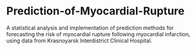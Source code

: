 # Prediction-of-Myocardial-Rupture
A statistical analysis and implementation of prediction methods for forecasting the risk of myocardial rupture following myocardial infarction, using data from Krasnoyarsk Interdistrict Clinical Hospital.
